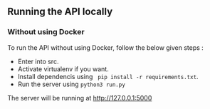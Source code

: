 
## Running the API locally

### Without using Docker

To run the API without using Docker, follow the below given steps :
- Enter into src.
- Activate virtualenv if you want.
- Install dependencis using ``` pip install -r requirements.txt```.
- Run the server using ``` python3 run.py ```

The server will be running at http://127.0.0.1:5000
